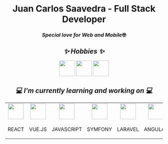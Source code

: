 <h1 align="center"> Juan Carlos Saavedra - Full Stack Developer </h1>
<h3 align="center"><i>Special love for Web and Mobile</i>🤓</h3>

<h2 align="center"><i> ✨ Hobbies ✨ </i></h2>

<div align="center"> 
<picture>
  <img alt="" src="https://cdn-icons-png.flaticon.com/512/1083/1083415.png" width:"50" height="50">
</picture>
<picture>
  <img alt="" src="https://user-images.githubusercontent.com/38329703/173719477-942c4a9d-8dd7-4afd-99c7-2ebfbebd758d.png" width:"50" height="50">
</picture>
<picture>
  <img alt="" src="https://cdn-icons-png.flaticon.com/512/3163/3163478.png" width:"50" height="50">
</picture>
</div>

<h2 align="center"><i> 💻 I’m currently learning and working on 💻 </i> </h2>
<table align="center"> 
  <tr align="center">
    <td>
      <img alt="" src="https://www.tecalux.com/images/items/software/reactjs.png" width:"50" height="50">
    </td>
    <td>
      <img alt="" src="https://vuejs.org//images/logo.png" width:"50" height="50">
    </td>
    <td>
      <img alt="" src="https://cdn-icons-png.flaticon.com/512/919/919828.png" width:"50" height="50">
    </td>
    <td>
      <img alt="" src="https://lineadecodigo.com/wp-content/uploads/2019/04/symfony.png" width:"50" height="50">
    </td>
    <td>
      <img alt="" src="https://upload.wikimedia.org/wikipedia/commons/thumb/9/9a/Laravel.svg/1200px-Laravel.svg.png" width:"50" height="50">
    </td>
    <td>
      <img alt="" src="https://sg.com.mx/sites/default/files/styles/570x500/public/images/angular-logo.png?itok=_4hR0cNu" width:"50" height="50">
    </td>
  </tr>
  <tr align="center">
    <td>
      <p align="center">REACT</p></div>
    </td>
    <td>
      <p align="center">VUE.JS</p></div>
    </td>
    <td>
      <p align="center">JAVASCRIPT</p></div>
    </td>
    <td>
      <p align="center">SYMFONY</p></div>
    </td>
    <td>
      <p align="center">LARAVEL</p></div>
    </td>
    <td>
      <p align="center">ANGULAR</p></div>
    </td>
   </tr>
</table>

